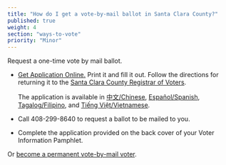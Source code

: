 ```yaml
---
title: "How do I get a vote-by-mail ballot in Santa Clara County?"
published: true
weight: 4
section: "ways-to-vote"
priority: "Minor"
---
```


Request a one-time vote by mail ballot.  

- [Get Application Online.](https://www.sccgov.org/sites/rov/VBM/Documents/en-vmb.pdf) Print it and fill it out. Follow the directions for returning it to the [Santa Clara County Registrar of Voters](https://www.sccgov.org/sites/rov/VBM/Pages/RequestMail.aspx).    

  The application is available in [中文/Chinese](https://www.sccgov.org/sites/rov/VBM/Documents/ch-vmb.pdf), [Español/Spanish](https://www.sccgov.org/sites/rov/VBM/Documents/sp-vmb.pdf), [Tagalog/Filipino](https://www.sccgov.org/sites/rov/VBM/Documents/tg-vmb.pdf), and [Tiếng Việt/Vietnamese](https://www.sccgov.org/sites/rov/VBM/Documents/vt-vmb.pdf).  

- Call 408-299-8640 to request a ballot to be mailed to you.  

- Complete the application provided on the back cover of your Voter Information Pamphlet.    

Or [become a permanent vote-by-mail voter](https://www.sccgov.org/sites/rov/VBM/Documents/PVBM%20Application%20Form.pdf).  
